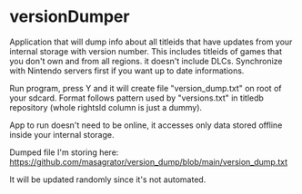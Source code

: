 # versionDumper
Application that will dump info about all titleids that have updates from your internal storage with version number. This includes titleids of games that you don't own and from all regions. it doesn't include DLCs.
Synchronize with Nintendo servers first if you want up to date informations.

Run program, press Y and it will create file "version_dump.txt" on root of your sdcard. Format follows pattern used by "versions.txt" in titledb repository (whole rightsId column is just a dummy).

App to run doesn't need to be online, it accesses only data stored offline inside your internal storage.

Dumped file I'm storing here:
https://github.com/masagrator/version_dump/blob/main/version_dump.txt

It will be updated randomly since it's not automated.
